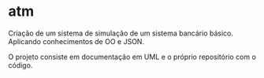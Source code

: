 # atm
Criação de um sistema de simulação de um sistema bancário básico. Aplicando conhecimentos de OO e JSON. 

O projeto consiste em documentação em UML e o próprio repositório com o código.
